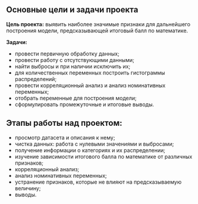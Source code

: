 ## Основные цели и задачи проекта
**Цель проекта:** выявить наиболее значимые признаки для дальнейшего построения модели, предсказывающей итоговый балл по математике.

**Задачи:**
- провести первичную обработку данных;
- провести работу с отсутствующими данными;
- найти выбросы и при наличии исключить их;
- для количественных переменных построить гистограммы распределений;
- провести корреляционный анализ и анализ номинативных переменных;
- отобрать переменные для построения модели;
- сформулировать промежуточные и итоговые выводы.

## Этапы работы над проектом:
- просмотр датасета и описания к нему;
- чистка данных: работа с нулевыми значениями и выбросами;
- получение информации о категориях и их распределении;
- изучение зависимости итогового балла по математике от различных признаков;
- корреляционный анализ;
- анализ номинативных переменных;
- устранение признаков, которые не влияют на предсказываемую величину;
- выводы.
